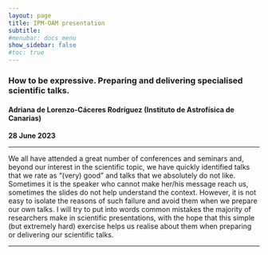 ```yaml
---
layout: page
title: IPM-OAM presentation
subtitle: 
#menubar: docs_menu
show_sidebar: false
#toc: true
---
```


### How to be expressive. Preparing and delivering specialised scientific talks.
#### Adriana de Lorenzo-Cáceres Rodríguez (Instituto de Astrofísica de Canarias)
**28 June 2023**

---

We all have attended a great number of conferences and seminars and, beyond our interest in the scientific topic,
we have quickly identified talks that we rate as “(very) good” and talks that we absolutely do not like. Sometimes
it is the speaker who cannot make her/his message reach us, sometimes the slides do not help understand the context.
However, it is not easy to isolate the reasons of such failure and avoid them when we prepare our own talks. I will
try to put into words common mistakes the majority of researchers make in scientific presentations, with the hope that
this simple (but extremely hard) exercise helps us realise about them when preparing or delivering our scientific talks.

---
